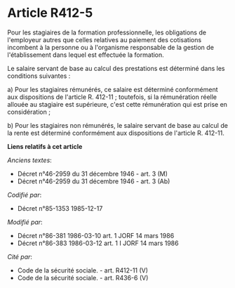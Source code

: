 # Article R412-5

Pour les stagiaires de la formation professionnelle, les obligations de l'employeur autres que celles relatives au paiement
des cotisations incombent à la personne ou à l'organisme responsable de la gestion de l'établissement dans lequel est
effectuée la formation. 

Le salaire servant de base au calcul des prestations est déterminé dans les conditions suivantes : 

a) Pour les stagiaires rémunérés, ce salaire est déterminé conformément aux dispositions de l'article R. 412-11 ; toutefois,
si la rémunération réelle allouée au stagiaire est supérieure, c'est cette rémunération qui est prise en considération ; 

b) Pour les stagiaires non rémunérés, le salaire servant de base au calcul de la rente est déterminé conformément aux
dispositions de l'article R. 412-11.

**Liens relatifs à cet article**

_Anciens textes_:

  - Décret n°46-2959 du 31 décembre 1946 - art. 3 (M)
  - Décret n°46-2959 du 31 décembre 1946 - art. 3 (Ab)

_Codifié par_:

  - Décret n°85-1353 1985-12-17

_Modifié par_:

  - Décret n°86-381 1986-03-10 art. 1 JORF 14 mars 1986
  - Décret n°86-383 1986-03-12 art. 1 I JORF 14 mars 1986

_Cité par_:

  - Code de la sécurité sociale. - art. R412-11 (V)
  - Code de la sécurité sociale. - art. R436-6 (V)
